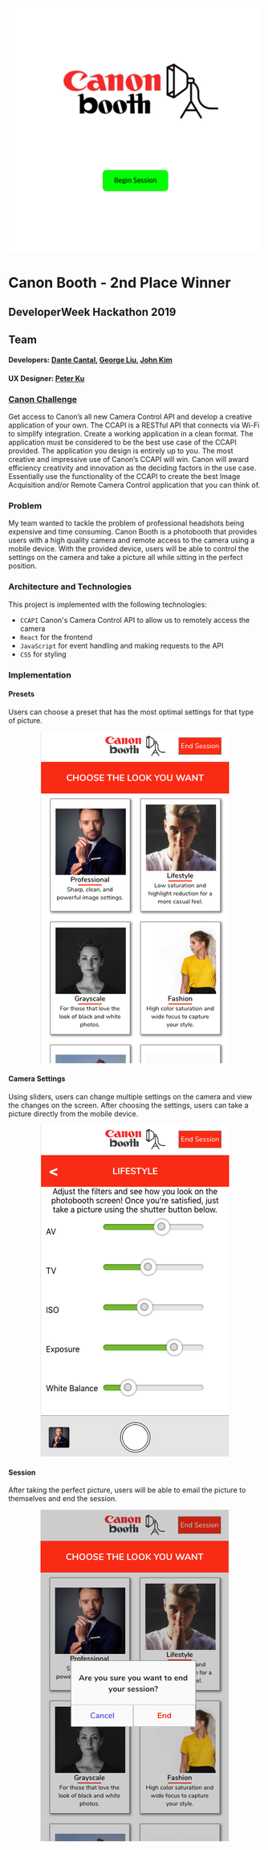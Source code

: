 <p align="center">
  <img src='https://github.com/tyeonn/canon-booth/blob/master/src/images/page1.png'/>
</p>  

# Canon Booth - 2nd Place Winner
## DeveloperWeek Hackathon 2019 
## Team 
#### Developers: [Dante Cantal](https://github.com/dcantal/), [George Liu](https://github.com/saphknight), [John Kim](https://github.com/jkim820)
#### UX Designer: [Peter Ku](https://www.peter-ku.com/)  

### [Canon Challenge](http://accelerate.im/challenges/247)  
Get access to Canon’s all new Camera Control API and develop a creative application of your own. The CCAPI is a RESTful API that connects via Wi-Fi to simplify integration. Create a working application in a clean format. The application must be considered to be the best use case of the CCAPI provided. The application you design is entirely up to you. The most creative and impressive use of Canon’s CCAPI will win. Canon will award efficiency creativity and innovation as the deciding factors in the use case. Essentially use the functionality of the CCAPI to create the best Image Acquisition and/or Remote Camera Control application that you can think of.

### Problem
My team wanted to tackle the problem of professional headshots being expensive and time consuming. Canon Booth is a photobooth that provides users with a high quality camera and remote access to the camera using a mobile device. With the provided device, users will be able to control the settings on the camera and take a picture all while sitting in the perfect position. 

### Architecture and Technologies

This project is implemented with the following technologies:

- `CCAPI` Canon's Camera Control API to allow us to remotely access the camera
- `React` for the frontend 
- `JavaScript` for event handling and making requests to the API
- `CSS` for styling

### Implementation

####  Presets
Users can choose a preset that has the most optimal settings for that type of picture.  
<p align="center">
  <img src='https://github.com/tyeonn/canon-booth/blob/master/src/images/page2.png'/>
</p>  

#### Camera Settings
Using sliders, users can change multiple settings on the camera and view the changes on the screen. After choosing the settings, users can take a picture directly from the mobile device.  
<p align="center">
  <img src='https://github.com/tyeonn/canon-booth/blob/master/src/images/page3.png'/>
</p>  

#### Session 
After taking the perfect picture, users will be able to email the picture to themselves and end the session.  
<p align="center">
  <img src='https://github.com/tyeonn/canon-booth/blob/master/src/images/page4.png'/>
</p>
